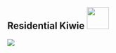 ## Residential Kiwie <img src="https://img.freepik.com/vetores-gratis/fatia-de-kiwi-fresco-isolada_1284-42882.jpg?size=626&ext=jpg&ga=GA1.1.2083310055.1682532371&semt=robertav1_2_sidr" width="50">
<a href="https://wa.me/+5511951662146"><img src="https://img.shields.io/badge/WhatsApp-25D366?style=for-the-badge&logo=whatsapp&logoColor=white">
